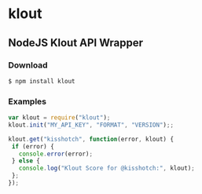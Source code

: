 
# klout

## NodeJS Klout API Wrapper 

### Download

```bash
$ npm install klout
```

### Examples

 ```javascript
var klout = require("klout");
klout.init("MY_API_KEY", "FORMAT", "VERSION");;

klout.get("kisshotch", function(error, klout) {
  if (error) {
    console.error(error); 
  } else {
    console.log("Klout Score for @kisshotch:", klout);
  };
});
 ```

